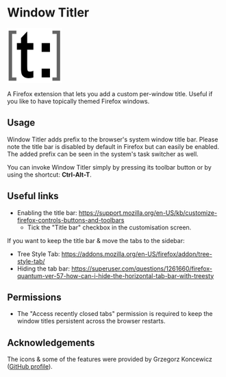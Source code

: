 Window Titler
=============

![icon](assets/icons/dark/icon-128.png)

A Firefox extension that lets you add a custom per-window title. Useful if you like to have topically themed Firefox windows.

Usage
-----
Window Titler adds prefix to the browser's system window title bar. Please note the title bar is disabled by default in Firefox but can easily be enabled. The added prefix can be seen in the system's task switcher as well.

You can invoke Window Titler simply by pressing its toolbar button or by using the shortcut: **Ctrl-Alt-T**.

Useful links
------------
* Enabling the title bar: https://support.mozilla.org/en-US/kb/customize-firefox-controls-buttons-and-toolbars
    * Tick the "Title bar" checkbox in the customisation screen.
    
If you want to keep the title bar & move the tabs to the sidebar:
* Tree Style Tab: https://addons.mozilla.org/en-US/firefox/addon/tree-style-tab/
* Hiding the tab bar: https://superuser.com/questions/1261660/firefox-quantum-ver-57-how-can-i-hide-the-horizontal-tab-bar-with-treesty

Permissions
-----------
* The "Access recently closed tabs" permission is required to keep the window titles persistent across the browser restarts.

Acknowledgements
----------------
The icons & some of the features were provided by Grzegorz Koncewicz ([GitHub profile](https://github.com/orchee)).
